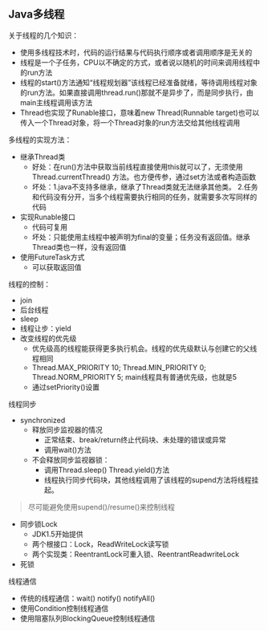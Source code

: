 ## Java多线程
关于线程的几个知识：
- 使用多线程技术时，代码的运行结果与代码执行顺序或者调用顺序是无关的
- 线程是一个子任务，CPU以不确定的方式，或者说以随机的时间来调用线程中的run方法
- 线程的start()方法通知“线程规划器”该线程已经准备就绪，等待调用线程对象的run方法。如果直接调用thread.run()那就不是异步了，而是同步执行，由main主线程调用该方法
- Thread也实现了Runable接口，意味着new Thread(Runnable target)也可以传入一个Thread对象，将一个Thread对象的run方法交给其他线程调用

多线程的实现方法：
- 继承Thread类
    - 好处：在run()方法中获取当前线程直接使用this就可以了，无须使用Thread.currentThread() 方法。也方便传参，通过set方法或者构造函数
    - 坏处：1.java不支持多继承，继承了Thread类就无法继承其他类。 2.任务和代码没有分开，当多个线程需要执行相同的任务，就需要多次写同样的代码
- 实现Runable接口
    - 代码可复用
    - 坏处：只能使用主线程中被声明为final的变量；任务没有返回值。继承Thread类也一样，没有返回值
- 使用FutureTask方式
    - 可以获取返回值


线程的控制：
- join
- 后台线程
- sleep
- 线程让步：yield
- 改变线程的优先级
    - 优先级高的线程能获得更多执行机会。线程的优先级默认与创建它的父线程相同
    - Thread.MAX_PRIORITY 10; Thread.MIN_PRIORITY 0; Thread.NORM_PRIORITY 5; main线程具有普通优先级，也就是5
    - 通过setPriority()设置

线程同步
- synchronized
    - 释放同步监视器的情况
        - 正常结束、break/return终止代码块、未处理的错误或异常
        - 调用wait()方法
    - 不会释放同步监视器锁：
        - 调用Thread.sleep() Thread.yield()方法
        - 线程执行同步代码块，其他线程调用了该线程的supend方法将线程挂起。
> 尽可能避免使用supend()/resume()来控制线程
- 同步锁Lock
    - JDK1.5开始提供
    - 两个根接口：Lock，ReadWriteLock读写锁
    - 两个实现类：ReentrantLock可重入锁、ReentrantReadwriteLock
- 死锁

线程通信
- 传统的线程通信：wait() notify() notifyAll()
- 使用Condition控制线程通信
- 使用阻塞队列BlockingQueue控制线程通信